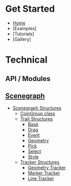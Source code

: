 # Get Started
* [Home][home]
* [Examples]
* [Tutorials]
* [Gallery]

# Technical
## API / Modules
## [Scenegraph][scenegraph]
* [Scenegraph Structures][scenegraph]
    * [CoinGroup class](Scenegraph#coingroup)
    * [Trait Structures](Scenegraph#trait-structures)
        * [Base](Scenegraph#base-structure)
        * [Drag](Scenegraph#drag-structure)
        * [Event](Scenegraph#event-structure)
        * [Geometry](Scenegraph#geometry-structure)
        * [Pick](Scenegraph#pick-structure)
        * [Select](Scenegraph#select-structure)
        * [Style](Scenegraph#style-structure)
    * [Tracker Structures](Scenegraph#tracker-structures)
        * [Geometry Tracker](Scenegraph#geometry-tracker-structure)
        * [Marker Tracker](Scenegraph#marker-tracker-structure)
        * [Line Tracker](Scenegraph#line-tracker-structure)

[home]: https://github.com/joelgraff/pivy_trackers/wiki
[customizing]: https://github.com/joelgraff/pivy_trackers/wiki/Customizing
[classes]: https://github.com/joelgraff/pivy_trackers/wiki/Classes
[scenegraph]: https://github.com/joelgraff/pivy_trackers/wiki/Scenegraph
[coingroup]: https://github.com/joelgraff/pivy_trackers/wiki/Scenegraph